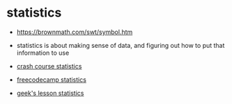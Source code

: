 # statistics
- https://brownmath.com/swt/symbol.htm
- statistics is about making sense of data, and figuring out how to put that information to use

- [crash course statistics](crash-course-statistics)
- [freecodecamp statistics](freecodecamp-statistics)
- [geek's lesson statistics](geeks-lesson-statistics)
